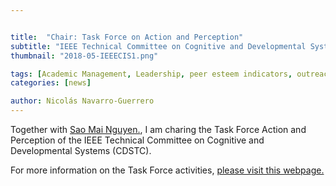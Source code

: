 ```yaml
---


title:  "Chair: Task Force on Action and Perception"
subtitle: "IEEE Technical Committee on Cognitive and Developmental Systems (CDSTC)"
thumbnail: "2018-05-IEEECIS1.png"

tags: [Academic Management, Leadership, peer esteem indicators, outreach]
categories: [news]

author: Nicolás Navarro-Guerrero
---
```

Together with <a href="http://nguyensmai.free.fr/" target="_blank">Sao Mai Nguyen.</a>, I am charing the Task Force Action and Perception of the IEEE Technical Committee on Cognitive and Developmental Systems (CDSTC).

For more information on the Task Force activities, <a href="https://cdstc.gitlab.io/task-force-on-action-and-perception" target="_blank">please visit this webpage.</a>

<!--more-->

